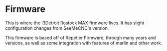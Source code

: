 # Firmware
This is where the i3Detroit Rostock MAX firmware lives. It has slight configuration changes from SeeMeCNC's version.

This firmware is based off of Repetier Firmware, through many years and versions, as well as some integration with features of marlin and other work.